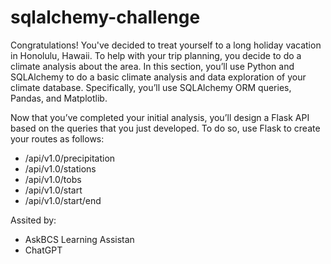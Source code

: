 # sqlalchemy-challenge

Congratulations! You've decided to treat yourself to a long holiday vacation in Honolulu, Hawaii. To help with your trip planning, you decide to do a climate analysis about the area. 
In this section, you’ll use Python and SQLAlchemy to do a basic climate analysis and data exploration of your climate database. Specifically, you’ll use SQLAlchemy ORM queries, Pandas, and Matplotlib. 

Now that you’ve completed your initial analysis, you’ll design a Flask API based on the queries that you just developed. To do so, use Flask to create your routes as follows:
- /api/v1.0/precipitation
- /api/v1.0/stations
- /api/v1.0/tobs
- /api/v1.0/start
- /api/v1.0/start/end

Assited by:
- AskBCS Learning Assistan
- ChatGPT
